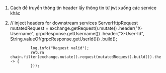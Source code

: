1. Cách để truyền thông tin header lấy thông tin từ jwt xuống các service khác  
2. // inject headers for downstream services
   ServerHttpRequest mutatedRequest = exchange.getRequest().mutate()
   .header("X-Username", grpcResponse.getUsername())
   .header("X-User-Id", String.valueOf(grpcResponse.getUserId()))
   .build();

                log.info("Request valid");
                return chain.filter(exchange.mutate().request(mutatedRequest).build()).then(Mono.fromRunnable(() -> {
                }));